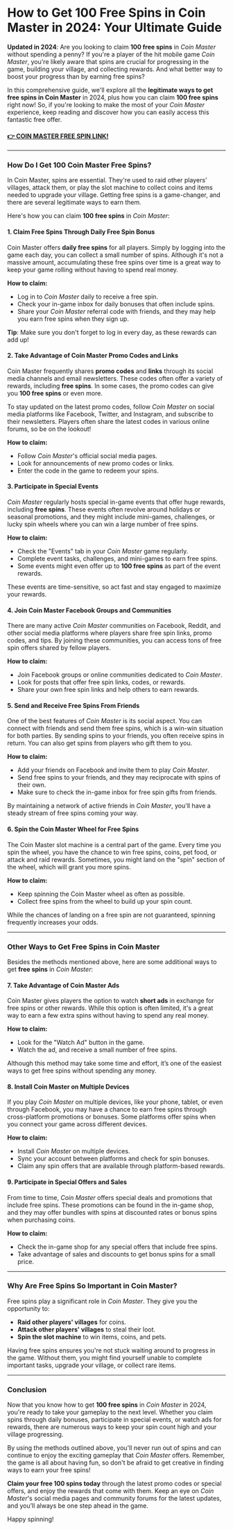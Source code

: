 # How to Get 100 Free Spins in Coin Master in 2024: Your Ultimate Guide

**Updated in 2024**: Are you looking to claim **100 free spins** in *Coin Master* without spending a penny? If you're a player of the hit mobile game *Coin Master*, you're likely aware that spins are crucial for progressing in the game, building your village, and collecting rewards. And what better way to boost your progress than by earning free spins?

In this comprehensive guide, we'll explore all the **legitimate ways to get free spins in Coin Master** in 2024, plus how you can claim **100 free spins** right now! So, if you're looking to make the most of your *Coin Master* experience, keep reading and discover how you can easily access this fantastic free offer.

#### [👉 COIN MASTER FREE SPIN LINK!](https://edris2025.github.io/spins/)

---

### **How Do I Get 100 Coin Master Free Spins?**

In Coin Master, spins are essential. They're used to raid other players' villages, attack them, or play the slot machine to collect coins and items needed to upgrade your village. Getting free spins is a game-changer, and there are several legitimate ways to earn them.

Here's how you can claim **100 free spins** in *Coin Master*:

#### **1. Claim Free Spins Through Daily Free Spin Bonus**

Coin Master offers **daily free spins** for all players. Simply by logging into the game each day, you can collect a small number of spins. Although it's not a massive amount, accumulating these free spins over time is a great way to keep your game rolling without having to spend real money.

**How to claim:**
- Log in to *Coin Master* daily to receive a free spin.
- Check your in-game inbox for daily bonuses that often include spins.
- Share your *Coin Master* referral code with friends, and they may help you earn free spins when they sign up.

**Tip**: Make sure you don't forget to log in every day, as these rewards can add up!

#### **2. Take Advantage of Coin Master Promo Codes and Links**

Coin Master frequently shares **promo codes** and **links** through its social media channels and email newsletters. These codes often offer a variety of rewards, including **free spins**. In some cases, the promo codes can give you **100 free spins** or even more.

To stay updated on the latest promo codes, follow *Coin Master* on social media platforms like Facebook, Twitter, and Instagram, and subscribe to their newsletters. Players often share the latest codes in various online forums, so be on the lookout!

**How to claim:**
- Follow *Coin Master*'s official social media pages.
- Look for announcements of new promo codes or links.
- Enter the code in the game to redeem your spins.

#### **3. Participate in Special Events**

*Coin Master* regularly hosts special in-game events that offer huge rewards, including **free spins**. These events often revolve around holidays or seasonal promotions, and they might include mini-games, challenges, or lucky spin wheels where you can win a large number of free spins.

**How to claim:**
- Check the "Events" tab in your *Coin Master* game regularly.
- Complete event tasks, challenges, and mini-games to earn free spins.
- Some events might even offer up to **100 free spins** as part of the event rewards.

These events are time-sensitive, so act fast and stay engaged to maximize your rewards.

#### **4. Join Coin Master Facebook Groups and Communities**

There are many active *Coin Master* communities on Facebook, Reddit, and other social media platforms where players share free spin links, promo codes, and tips. By joining these communities, you can access tons of free spin offers shared by fellow players.

**How to claim:**
- Join Facebook groups or online communities dedicated to *Coin Master*.
- Look for posts that offer free spin links, codes, or rewards.
- Share your own free spin links and help others to earn rewards.

#### **5. Send and Receive Free Spins From Friends**

One of the best features of *Coin Master* is its social aspect. You can connect with friends and send them free spins, which is a win-win situation for both parties. By sending spins to your friends, you often receive spins in return. You can also get spins from players who gift them to you.

**How to claim:**
- Add your friends on Facebook and invite them to play *Coin Master*.
- Send free spins to your friends, and they may reciprocate with spins of their own.
- Make sure to check the in-game inbox for free spin gifts from friends.

By maintaining a network of active friends in *Coin Master*, you'll have a steady stream of free spins coming your way.

#### **6. Spin the Coin Master Wheel for Free Spins**

The Coin Master slot machine is a central part of the game. Every time you spin the wheel, you have the chance to win free spins, coins, pet food, or attack and raid rewards. Sometimes, you might land on the "spin" section of the wheel, which will grant you more spins.

**How to claim:**
- Keep spinning the Coin Master wheel as often as possible.
- Collect free spins from the wheel to build up your spin count.

While the chances of landing on a free spin are not guaranteed, spinning frequently increases your odds.

---

### **Other Ways to Get Free Spins in Coin Master**

Besides the methods mentioned above, here are some additional ways to get **free spins** in *Coin Master*:

#### **7. Take Advantage of Coin Master Ads**

Coin Master gives players the option to watch **short ads** in exchange for free spins or other rewards. While this option is often limited, it's a great way to earn a few extra spins without having to spend any real money.

**How to claim:**
- Look for the "Watch Ad" button in the game.
- Watch the ad, and receive a small number of free spins.

Although this method may take some time and effort, it’s one of the easiest ways to get free spins without spending any money.

#### **8. Install Coin Master on Multiple Devices**

If you play *Coin Master* on multiple devices, like your phone, tablet, or even through Facebook, you may have a chance to earn free spins through cross-platform promotions or bonuses. Some platforms offer spins when you connect your game across different devices.

**How to claim:**
- Install *Coin Master* on multiple devices.
- Sync your account between platforms and check for spin bonuses.
- Claim any spin offers that are available through platform-based rewards.

#### **9. Participate in Special Offers and Sales**

From time to time, *Coin Master* offers special deals and promotions that include free spins. These promotions can be found in the in-game shop, and they may offer bundles with spins at discounted rates or bonus spins when purchasing coins.

**How to claim:**
- Check the in-game shop for any special offers that include free spins.
- Take advantage of sales and discounts to get bonus spins for a small price.

---

### **Why Are Free Spins So Important in Coin Master?**

Free spins play a significant role in *Coin Master*. They give you the opportunity to:

- **Raid other players' villages** for coins.
- **Attack other players' villages** to steal their loot.
- **Spin the slot machine** to win items, coins, and pets.

Having free spins ensures you're not stuck waiting around to progress in the game. Without them, you might find yourself unable to complete important tasks, upgrade your village, or collect rare items.

---

### **Conclusion**

Now that you know how to get **100 free spins** in *Coin Master* in 2024, you're ready to take your gameplay to the next level. Whether you claim spins through daily bonuses, participate in special events, or watch ads for rewards, there are numerous ways to keep your spin count high and your village progressing.

By using the methods outlined above, you'll never run out of spins and can continue to enjoy the exciting gameplay that *Coin Master* offers. Remember, the game is all about having fun, so don't be afraid to get creative in finding ways to earn your free spins!

**Claim your free 100 spins today** through the latest promo codes or special offers, and enjoy the rewards that come with them. Keep an eye on *Coin Master*'s social media pages and community forums for the latest updates, and you’ll always be one step ahead in the game.

Happy spinning! 
